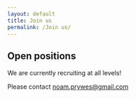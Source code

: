 ```yaml
---
layout: default
title: Join us
permalink: /Join us/
---
```


## Open positions

We are currently recruiting at all levels!

Please contact noam.prywes@gmail.com